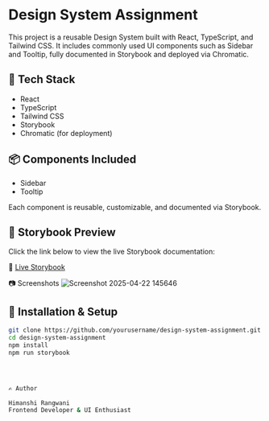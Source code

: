 # Design System Assignment

This project is a reusable Design System built with React, TypeScript, and Tailwind CSS. It includes commonly used UI components such as Sidebar and Tooltip, fully documented in Storybook and deployed via Chromatic.

## 🚀 Tech Stack

- React
- TypeScript
- Tailwind CSS
- Storybook
- Chromatic (for deployment)

## 📦 Components Included

- Sidebar
- Tooltip

Each component is reusable, customizable, and documented via Storybook.

## 📖 Storybook Preview

Click the link below to view the live Storybook documentation:

🔗 [Live Storybook](https://680759a83d8a6039a2b22dac-yytujrdhqo.chromatic.com/?path=/docs/configure-your-project--docs)

📷 Screenshots
![Screenshot 2025-04-22 145646](https://github.com/user-attachments/assets/9f47d997-2b8c-47f0-a53b-8fe617a3d059)


## 📁 Installation & Setup

```bash
git clone https://github.com/yourusername/design-system-assignment.git
cd design-system-assignment
npm install
npm run storybook




✍️ Author

Himanshi Rangwani
Frontend Developer & UI Enthusiast
